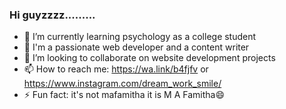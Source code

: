 ### Hi guyzzzz.........

<!--
**mafamitha/mafamitha** is a ✨ _special_ ✨ repository because its `README.md` (this file) appears on your GitHub profile.

Here are some ideas to get you started:
-->
 
- 🌱 I’m currently learning psychology as a college student
- 🔭 I'm a passionate web developer and a content writer
- 👯 I’m looking to collaborate on website development projects
- 📫 How to reach me: https://wa.link/b4fjfv or 
                      https://www.instagram.com/dream_work_smile/
- ⚡ Fun fact: it's not mafamitha it is M A Famitha😄

